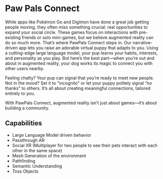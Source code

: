 # Paw Pals Connect

While apps like Pokémon Go and Digimon have done a great job getting people moving, they often miss something crucial: real opportunities to expand your social circle. These games focus on interactions with pre-existing friends or solo mini-games, but we believe augmented reality can do so much more. That’s where PawPals Connect steps in. Our narrative-driven app lets you raise an adorable virtual puppy that adapts to you. Using a cutting-edge large language model, your pup learns your habits, interests, and personality as you play. But here’s the best part—when you’re out and about in augmented reality, your dog works its magic to connect you with other users nearby.

Feeling chatty? Your pup can signal that you’re ready to meet new people. Not in the mood? Set it to "incognito" or let your puppy politely signal “no thanks” to others. It’s all about creating meaningful connections, tailored entirely to you.

With PawPals Connect, augmented reality isn’t just about games—it’s about building a community.

## Capabilities

- Large Language Model driven behavior
- Passthrough AR
- Social XR (Multiplayer for two people to see their pets interact with each other in the same space)
- Mesh Generation of the environment
- Pathfinding 
- Semantic Understanding 
- Toss Objects
  
